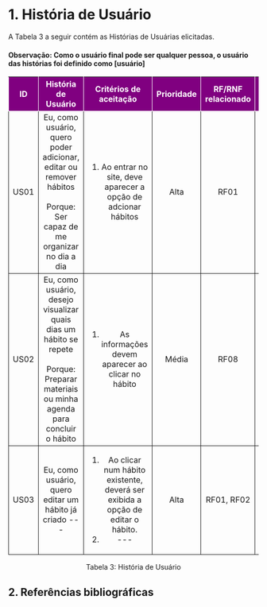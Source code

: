 
# 1. História de Usuário

A Tabela 3 a seguir contém as Histórias de Usuárias elicitadas.

#### Observação: Como o usuário final pode ser qualquer pessoa, o usuário das histórias foi definido como [usuário]

<table>
    <thead>
        <tr style="background-color: purple; color: white" >
            <th style="border-style:solid;border-width:1px;text-align:center">ID</th>
            <th style="border-style:solid;border-width:1px;text-align:center">História de Usuário</th>
            <th style="border-style:solid;border-width:1px;text-align:center">Critérios de aceitação</th>
            <th style="border-style:solid;border-width:1px;text-align:center">Prioridade</th>
            <th style="border-style:solid;border-width:1px;text-align:center">RF/RNF relacionado</th>
            <th style="border-style:solid;border-width:1px;text-align:center">Story Point</th>
        </tr>
    </thead>
    <tbody>
        <tr>
            <span id="ustory-01"></span>
            <td style="border-style:solid;border-width:1px;text-align:center;vertical-align:middle" rowspan="1">US01</td>
            <td style="border-style:solid;border-width:1px;text-align:center;vertical-align:middle" rowspan="1">Eu, como usuário, quero poder adicionar, editar ou remover hábitos<br><br>Porque: Ser capaz de me organizar no dia a dia</td>
            <td style="border-style:solid;border-width:1px;text-align:center;vertical-align:middle" rowspan="1"><ol><li>Ao entrar no site, deve aparecer a opção de adcionar hábitos</li></ol></td>
            <td style="border-style:solid;border-width:1px;text-align:center;vertical-align:middle">Alta</td>
            <td style="border-style:solid;border-width:1px;text-align:center;vertical-align:middle">RF01</td>
            <td style="border-style:solid;border-width:1px;text-align:center;vertical-align:middle">8</td>
        </tr>
        <tr>
            <span id="ustory-01"></span>
            <td style="border-style:solid;border-width:1px;text-align:center;vertical-align:middle" rowspan="1">US02</td>
            <td style="border-style:solid;border-width:1px;text-align:center;vertical-align:middle" rowspan="1">Eu, como usuário, desejo visualizar quais dias um hábito se repete<br><br>Porque: Preparar materiais ou minha agenda para concluir o hábito</td>
            <td style="border-style:solid;border-width:1px;text-align:center;vertical-align:middle" rowspan="1"><ol><li>As informações devem aparecer ao clicar no hábito</li></ol></td>
            <td style="border-style:solid;border-width:1px;text-align:center;vertical-align:middle">Média</td>
            <td style="border-style:solid;border-width:1px;text-align:center;vertical-align:middle">RF08</td>
            <td style="border-style:solid;border-width:1px;text-align:center;vertical-align:middle">3</td>
        </tr>
        <tr>
            <span id="ustory-01"></span>
            <td style="border-style:solid;border-width:1px;text-align:center;vertical-align:middle" rowspan="1">US03</td>
            <td style="border-style:solid;border-width:1px;text-align:center;vertical-align:middle" rowspan="1">Eu, como usuário, quero editar um hábito já criado ---</td>
            <td style="border-style:solid;border-width:1px;text-align:center;vertical-align:middle" rowspan="1"><ol><li> Ao clicar num hábito existente, deverá ser exibida a opção de editar o hábito. </li><li>---</li></ol></td>
            <td style="border-style:solid;border-width:1px;text-align:center;vertical-align:middle">Alta</td>
            <td style="border-style:solid;border-width:1px;text-align:center;vertical-align:middle">RF01, RF02</td>
             <td style="border-style:solid;border-width:1px;text-align:center;vertical-align:middle">2</td>
        </tr>
</table>

<div style="text-align: center">
<p>Tabela 3: História de Usuário</p>
</div>

## 2. Referências bibliográficas
